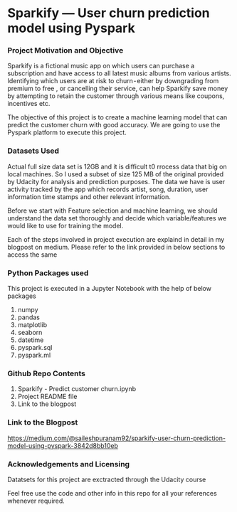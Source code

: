 
# Sparkify — User churn prediction model using Pyspark

### Project Motivation and Objective

Sparkify is a fictional music app on which users can purchase a subscription and have access to all latest music albums from various artists. Identifying which users are at risk to churn - either by downgrading from premium to free , or cancelling their service, can help Sparkify save money by attempting to retain the customer through various means like coupons, incentives etc.

The objective of this project is to create a machine learning model that can predict the customer churn with good accuracy. We are going to use the Pyspark platform to execute this project.

### Datasets Used

Actual full size data set is 12GB and it is difficult t0 rrocess data that big on local machines. So I used a subset of size 125 MB of the original provided by Udacity for analysis and prediction purposes. The data we have is user activity tracked by the app which records artist, song, duration, user information time stamps and other relevant information.

Before we start with Feature selection and machine learning, we should understand the data set thoroughly and decide which variable/features we would like to use for training the model.

Each of the steps involved in project execution are explaind in detail in my blogpost on medium. Please refer to the link provided in below sections to access the same

### Python Packages used

This project is executed in a Jupyter Notebook with the help of below packages

1. numpy
2. pandas
3. matplotlib
4. seaborn
5. datetime
6. pyspark.sql
7. pyspark.ml

### Github Repo Contents

1. Sparkify - Predict customer churn.ipynb
2. Project README file
3. Link to the blogpost

### Link to the Blogpost

https://medium.com/@saileshpuranam92/sparkify-user-churn-prediction-model-using-pyspark-3842d8bb10eb

### Acknowledgements and Licensing

Datatsets for this project are exctracted through the Udacity course 

Feel free use the code and other info in this repo for all your references whenever required.
